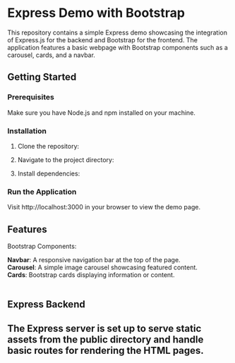 # Express Demo with Bootstrap

This repository contains a simple Express demo showcasing the integration of Express.js for the backend and Bootstrap for the frontend. The application features a basic webpage with Bootstrap components such as a carousel, cards, and a navbar.

## Getting Started

### Prerequisites

Make sure you have Node.js and npm installed on your machine.

### Installation

1. Clone the repository:

2. Navigate to the project directory:

3. Install dependencies:

### Run the Application


Visit http://localhost:3000 in your browser to view the demo page.

<h2>Features</h2>
Bootstrap Components:<br>

<b>Navbar</b>: A responsive navigation bar at the top of the page.<br>
<b>Carousel</b>: A simple image carousel showcasing featured content.<br>
<b>Cards</b>: Bootstrap cards displaying information or content.<br><br>
<h2>Express Backend<h2>
The Express server is set up to serve static assets from the public directory and handle basic routes for rendering the HTML pages.
